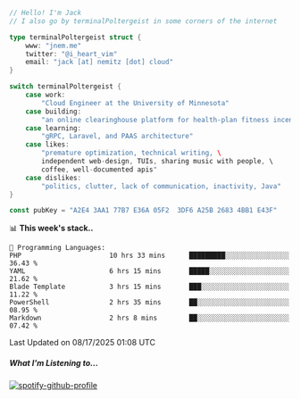 ```go
// Hello! I'm Jack
// I also go by terminalPoltergeist in some corners of the internet

type terminalPoltergeist struct {
    www: "jnem.me"
    twitter: "@i_heart_vim"
    email: "jack [at] nemitz [dot] cloud"
}

switch terminalPoltergeist {
    case work:
        "Cloud Engineer at the University of Minnesota"
    case building:
        "an online clearinghouse platform for health-plan fitness incentive programs"
    case learning:
        "gRPC, Laravel, and PAAS architecture"
    case likes:
        "premature optimization, technical writing, \
        independent web-design, TUIs, sharing music with people, \
        coffee, well-documented apis"
    case dislikes:
        "politics, clutter, lack of communication, inactivity, Java"
}

const pubKey = "A2E4 3AA1 77B7 E36A 05F2  3DF6 A25B 2683 4BB1 E43F"
```

<!--START_SECTION:waka-->
📊 **This week's stack..** 

```text
💬 Programming Languages: 
PHP                      10 hrs 33 mins      █████████░░░░░░░░░░░░░░░░   36.43 % 
YAML                     6 hrs 15 mins       █████░░░░░░░░░░░░░░░░░░░░   21.62 % 
Blade Template           3 hrs 15 mins       ███░░░░░░░░░░░░░░░░░░░░░░   11.22 % 
PowerShell               2 hrs 35 mins       ██░░░░░░░░░░░░░░░░░░░░░░░   08.95 % 
Markdown                 2 hrs 8 mins        ██░░░░░░░░░░░░░░░░░░░░░░░   07.42 % 
```


 Last Updated on 08/17/2025 01:08 UTC
<!--END_SECTION:waka-->

##### What I'm Listening to...

[![spotify-github-profile](https://jnem.me/listening-item?maxAge=2592000)](https://jnem.me/listening)
